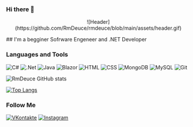 ### Hi there 👋
<p align="center">
![Header](https://github.com/RmDeuce/rmdeuce/blob/main/assets/header.gif)
</p>
## I'm a begginer Sofrware Engeneer and .NET Developer

### Languages and Tools
![C#](https://img.shields.io/badge/-C_%23-2A9BD7?style=for-the-badge&logo=Sharp&logoColor=000000)
![.Net](https://img.shields.io/badge/-.Net_Core-2A9BD7?style=for-the-badge&logo=.NET&logoColor=000000)
![Java](https://img.shields.io/badge/-Java-2A9BD7?style=for-the-badge&logo=Java&logoColor=000000)
![Blazor](https://img.shields.io/badge/-Blazor-2A9BD7?style=for-the-badge&logo=Blazor&logoColor=000000)
![HTML](https://img.shields.io/badge/-HTML-2A9BD7?style=for-the-badge&logo=HTML5&logoColor=000000)
![CSS](https://img.shields.io/badge/-CSS-2A9BD7?style=for-the-badge&logo=CSS&logoColor=000000)
![MongoDB](https://img.shields.io/badge/-MongoDB-2A9BD7?style=for-the-badge&logo=MongoDB&logoColor=000000)
![MySQL](https://img.shields.io/badge/-MySQL-2A9BD7?style=for-the-badge&logo=MySQL&logoColor=000000)
![Git](https://img.shields.io/badge/-Git-2A9BD7?style=for-the-badge&logo=Git&logoColor=000000)


![RmDeuce GitHub stats](https://github-readme-stats.vercel.app/api?username=rmdeuce&show_icons=true&theme=tokyonight)

[![Top Langs](https://github-readme-stats.vercel.app/api/top-langs/?username=rmdeuce)](https://github.com/rmdeuce)


### Follow Me
[![VKontakte](https://img.shields.io/badge/-VKontakte-2A9BD7?style=for-the-badge&logo=VK&logoColor=000000)](https://vk.com/rmdeuce)
[![Instagram](https://img.shields.io/badge/-Instagram-2A9BD7?style=for-the-badge&logo=Instagram&logoColor=000000)](https://www.instagram.com/rmdeuce)




